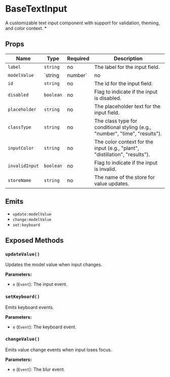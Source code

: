 # BaseTextInput

A customizable text input component with support for validation, theming, and color context.
 *

## Props

| Name | Type | Required | Description |
|------|------|----------|-------------|
| `label` | `string` | no | The label for the input field. |
| `modelValue` | `string | number` | no | The value bound to the input field. |
| `id` | `string` | no | The id for the input field. |
| `disabled` | `boolean` | no | Flag to indicate if the input is disabled. |
| `placeholder` | `string` | no | The placeholder text for the input field. |
| `classType` | `string` | no | The class type for conditional styling (e.g., "number", "time", "results"). |
| `inputColor` | `string` | no | The color context for the input (e.g., "plant", "distillation", "results"). |
| `invalidInput` | `boolean` | no | Flag to indicate if the input is invalid. |
| `storeName` | `string` | no | The name of the store for value updates. |

## Emits

- `update:modelValue`
- `change:modelValue`
- `set:keyboard`

## Exposed Methods

### `updateValue()`
Updates the model value when input changes.

**Parameters:**
- `e` (`Event`): The input event.

### `setKeyboard()`
Emits keyboard events.

**Parameters:**
- `e` (`Event`): The keyboard event.

### `changeValue()`
Emits value change events when input loses focus.

**Parameters:**
- `e` (`Event`): The blur event.
